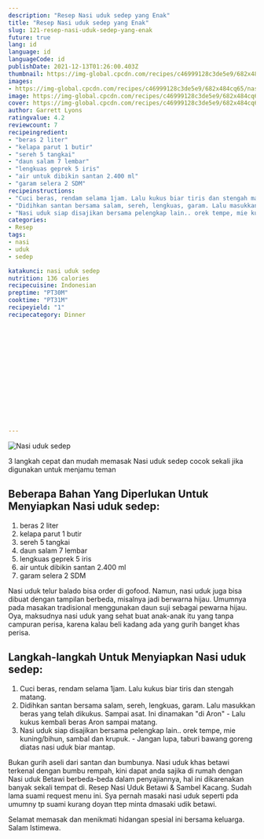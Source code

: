 ```yaml
---
description: "Resep Nasi uduk sedep yang Enak"
title: "Resep Nasi uduk sedep yang Enak"
slug: 121-resep-nasi-uduk-sedep-yang-enak
future: true
lang: id
language: id
languageCode: id
publishDate: 2021-12-13T01:26:00.403Z 
thumbnail: https://img-global.cpcdn.com/recipes/c46999128c3de5e9/682x484cq65/nasi-uduk-sedep-foto-resep-utama.webp
images:
- https://img-global.cpcdn.com/recipes/c46999128c3de5e9/682x484cq65/nasi-uduk-sedep-foto-resep-utama.webp
image: https://img-global.cpcdn.com/recipes/c46999128c3de5e9/682x484cq65/nasi-uduk-sedep-foto-resep-utama.webp
cover: https://img-global.cpcdn.com/recipes/c46999128c3de5e9/682x484cq65/nasi-uduk-sedep-foto-resep-utama.webp
author: Garrett Lyons
ratingvalue: 4.2
reviewcount: 7
recipeingredient:
- "beras 2 liter"
- "kelapa parut 1 butir"
- "sereh 5 tangkai"
- "daun salam 7 lembar"
- "lengkuas geprek 5 iris"
- "air untuk dibikin santan 2.400 ml"
- "garam selera 2 SDM"
recipeinstructions:
- "Cuci beras, rendam selama 1jam. Lalu kukus biar tiris dan stengah matang."
- "Didihkan santan bersama salam, sereh, lengkuas, garam. Lalu masukkan beras yang telah dikukus. Sampai asat. Ini dinamakan &#34;di Aron&#34; Lalu kukus kembali beras Aron sampai matang."
- "Nasi uduk siap disajikan bersama pelengkap lain.. orek tempe, mie kuning/bihun, sambal dan krupuk. Jangan lupa, taburi bawang goreng diatas nasi uduk biar mantap."
categories:
- Resep
tags:
- nasi
- uduk
- sedep

katakunci: nasi uduk sedep 
nutrition: 136 calories
recipecuisine: Indonesian
preptime: "PT30M"
cooktime: "PT31M"
recipeyield: "1"
recipecategory: Dinner


     
    
    
    
    
    
    
    
    
    
    
      
    
---
```



![Nasi uduk sedep](https://img-global.cpcdn.com/recipes/c46999128c3de5e9/682x484cq65/nasi-uduk-sedep-foto-resep-utama.webp)

3 langkah cepat dan mudah memasak  Nasi uduk sedep cocok sekali jika digunakan untuk menjamu teman

<!--inarticleads1-->

## Beberapa Bahan Yang Diperlukan Untuk Menyiapkan Nasi uduk sedep:

1. beras 2 liter
1. kelapa parut 1 butir
1. sereh 5 tangkai
1. daun salam 7 lembar
1. lengkuas geprek 5 iris
1. air untuk dibikin santan 2.400 ml
1. garam selera 2 SDM

Nasi uduk telur balado bisa order di gofood. Namun, nasi uduk juga bisa dibuat dengan tampilan berbeda, misalnya jadi berwarna hijau. Umumnya pada masakan tradisional menggunakan daun suji sebagai pewarna hijau. Oya, maksudnya nasi uduk yang sehat buat anak-anak itu yang tanpa campuran perisa, karena kalau beli kadang ada yang gurih banget khas perisa. 

<!--inarticleads2-->

## Langkah-langkah Untuk Menyiapkan Nasi uduk sedep:

1. Cuci beras, rendam selama 1jam. Lalu kukus biar tiris dan stengah matang.
1. Didihkan santan bersama salam, sereh, lengkuas, garam. Lalu masukkan beras yang telah dikukus. Sampai asat. Ini dinamakan &#34;di Aron&#34; - Lalu kukus kembali beras Aron sampai matang.
1. Nasi uduk siap disajikan bersama pelengkap lain.. orek tempe, mie kuning/bihun, sambal dan krupuk. - Jangan lupa, taburi bawang goreng diatas nasi uduk biar mantap.


Bukan gurih aseli dari santan dan bumbunya. Nasi uduk khas betawi terkenal dengan bumbu rempah, kini dapat anda sajika di rumah dengan Nasi uduk Betawi berbeda-beda dalam penyajiannya, hal ini dikarenakan banyak sekali tempat di. Resep Nasi Uduk Betawi &amp; Sambel Kacang. Sudah lama suami request menu ini. Sya pernah masaki nasi uduk seperti pda umumny tp suami kurang doyan ttep minta dmasaki udik betawi. 

Selamat memasak dan menikmati hidangan spesial ini bersama keluarga. Salam Istimewa.
